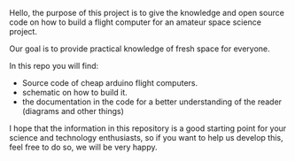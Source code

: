 Hello, the purpose of this project is to give the knowledge and open source code on how to build a flight computer for an amateur space science project.

Our goal is to provide practical knowledge of fresh space for everyone.

In this repo you will find:
- Source code of cheap arduino flight computers.
- schematic on how to build it.
- the documentation in the code for a better understanding of the reader (diagrams and other things)

I hope that the information in this repository is a good starting point for your science and technology enthusiasts, so if you want to help us develop this, feel free to do so, we will be very happy.
